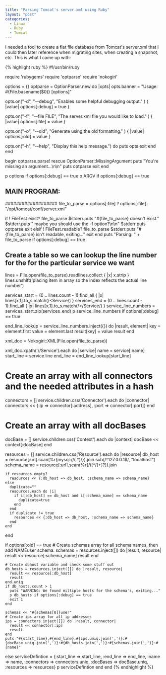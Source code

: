 ```yaml
---
title: "Parsing Tomcat's server.xml using Ruby"
layout: "post"
categories:
  - Linux
  - Ruby
  - Tomcat
---
```

I needed a tool to create a flat file database from Tomcat's server.xml that I could then later reference when migrating sites, when creating a snapshot, etc. This is what I came up with:

{% highlight ruby %}
#!/usr/bin/ruby

require 'rubygems'
require 'optparse'
require 'nokogiri'

options = {}
optparse = OptionParser.new do |opts|
  opts.banner = "Usage: #{File.basename($0)} [options]"

  opts.on("-d", "--debug",
    "Enables some helpful debugging output."
  ) { |value| options[:debug] = true }

  opts.on("-f", "--file FILE",
    "The server.xml file you would like to load."
  ) { |value| options[:file] = value }

  opts.on("-o", "--old",
    "Generate using the old formatting."
  ) { |value| options[:old] = value }

  opts.on("-h", "--help", "Display this help message.") do
    puts opts
    exit
  end
end

begin
  optparse.parse!
rescue OptionParser::MissingArgument
  puts "You're missing an argument...\n\n"
  puts optparse
  exit
end

p options if options[:debug] == true
p ARGV    if options[:debug] == true

## MAIN PROGRAM: ##
###################
file_to_parse = options[:file] ? options[:file] : "/opt/tomcat/conf/server.xml"

if ! FileTest.exist? file_to_parse
  $stderr.puts "#{file_to_parse} doesn't exist."
  $stderr.puts "   maybe you should use the -f option?\n\n"
  $stderr.puts optparse
  exit
elsif ! FileTest.readable? file_to_parse
  $stderr.puts "#{file_to_parse} isn't readable, exiting..."
  exit
end
puts "Parsing: " + file_to_parse if options[:debug] == true

## Create a table so we can lookup the line number for the </Service> for the particular service we want
lines = File.open(file_to_parse).readlines.collect { |x| x.strip }
lines.unshift('placing item in array so the index reflects the actual line number')

services_start = (0 .. lines.count - 1).find_all { |x| lines[x,1].to_s.match(/<Service/) }
services_end   = (0 .. lines.count - 1).find_all { |x| lines[x,1].to_s.match(/<\/Service/) }
service_line_numbers = services_start.zip(services_end)
p service_line_numbers if options[:debug] == true

end_line_lookup = service_line_numbers.inject({}) do |result, element|
  key   = element.first
  value = element.last
  result[key] = value
  result
end

xml_doc = Nokogiri::XML(File.open(file_to_parse))

xml_doc.xpath('//Service').each do |service|
  name = service[:name]
  start_line = service.line
  end_line   = end_line_lookup[start_line]

  # Create an array with all connectors and the needed attributes in a hash
  connectors = []
  service.children.css('Connector').each do |connector|
    connectors << {:ip => connector[:address], :port => connector[:port]}
  end

  # Create an array with all docBases
  docBase = []
  service.children.css('Context').each do |context|
    docBase << context[:docBase]
  end

  resources = []
  service.children.css('Resource').each do |resource|
    db_host     = resource[:url].scan(%r{mysql://(.*)/}).join.sub(/^127\.0\.0\.1$/, "localhost")
    schema_name = resource[:url].scan(%r{/([^/]+)\?}).join

    if resources.empty?
      resources << {:db_host => db_host, :schema_name => schema_name}
    else
      duplicate=""
      resources.each do |i|
        if i[:db_host] == db_host and i[:schema_name] == schema_name
          duplicate=true
        end
      end
      if duplicate != true
        resources << {:db_host => db_host, :schema_name => schema_name}
      end
    end
  end

  if options[:old] == true
    # Create schemas array for all schema names, then add NAMEuser schema.
    schemas = resources.inject([]) do |result, resource|
      result << resource[:schema_name]
      result
    end

    # Create dbhost variable and check some stuff out
    db_hosts = resources.inject([]) do |result, resource|
      result << resource[:db_host]
      result
    end.uniq
    if db_hosts.count > 1
      puts "WARNING: We found miltiple hosts for the schema's, exiting..."
      p db_hosts if options[:debug] == true
      exit 1
    end

    schemas << "#{schemas[0]}user"
    # Create ips array for all ip addresses
    ips = connectors.inject([]) do |result, connector|
      result << connector[:ip]
      result
    end
    puts "#{start_line},#{end_line}:#{ips.uniq.join(',')}:#{docBase.uniq.join(',')}:#{db_hosts.join(',')}:#{schemas.join(',')}:#{name}"
  else
    serviceDefintion = {:start_line => start_line, :end_line => end_line, :name => name, :connectors => connectors.uniq, :docBases => docBase.uniq, :resources => resources}
    p serviceDefintion
  end
end
{% endhighlight %}
